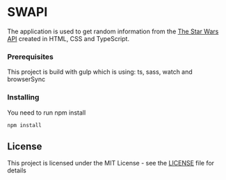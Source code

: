 # SWAPI

The application is used to get random information from the [The Star Wars API](https://swapi.co/) created in HTML, CSS and TypeScript.


### Prerequisites

This project is build with gulp which is using: ts, sass, watch and browserSync

### Installing

You need to run npm install

```
npm install
```

## License

This project is licensed under the MIT License - see the [LICENSE](LICENSE) file for details
